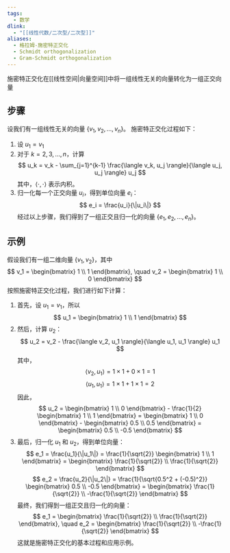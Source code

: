 ```yaml
---
tags:
  - 数学
dlink:
  - "[[线性代数/二次型/二次型]]"
aliases:
  - 格拉姆-施密特正交化
  - Schmidt orthogonalization
  - Gram-Schmidt orthogonalization
---
```

施密特正交化在[[线性空间|向量空间]]中将一组线性无关的向量转化为一组正交向量
## 步骤
设我们有一组线性无关的向量 $\{v_1, v_2, \ldots, v_n\}$。
施密特正交化过程如下：
1. 设 $u_1 = v_1$
2. 对于 $k = 2, 3, \ldots, n$，计算
   $$
   u_k = v_k - \sum_{j=1}^{k-1} \frac{\langle v_k, u_j \rangle}{\langle u_j, u_j \rangle} u_j
   $$
   其中，$\langle \cdot, \cdot \rangle$ 表示内积。
3. 归一化每一个正交向量 $u_i$，得到单位向量 $e_i$：
   $$
   e_i = \frac{u_i}{\|u_i\|}
   $$
经过以上步骤，我们得到了一组正交且归一化的向量 $\{e_1, e_2, \ldots, e_n\}$。
## 示例
假设我们有一组二维向量 $\{v_1, v_2\}$，其中
$$
v_1 = \begin{bmatrix} 1 \\ 1 \end{bmatrix}, \quad v_2 = \begin{bmatrix} 1 \\ 0 \end{bmatrix}
$$
按照施密特正交化过程，我们进行如下计算：
1. 首先，设 $u_1 = v_1$，所以
$$
u_1 = \begin{bmatrix} 1 \\ 1 \end{bmatrix}
$$
2. 然后，计算 $u_2$：
$$
u_2 = v_2 - \frac{\langle v_2, u_1 \rangle}{\langle u_1, u_1 \rangle} u_1
$$
其中，
$$
\langle v_2, u_1 \rangle = 1 \times 1 + 0 \times 1 = 1
$$
$$
\langle u_1, u_1 \rangle = 1 \times 1 + 1 \times 1 = 2
$$
因此，
$$
u_2 = \begin{bmatrix} 1 \\ 0 \end{bmatrix} - \frac{1}{2} \begin{bmatrix} 1 \\ 1 \end{bmatrix} = \begin{bmatrix} 1 \\ 0 \end{bmatrix} - \begin{bmatrix} 0.5 \\ 0.5 \end{bmatrix} = \begin{bmatrix} 0.5 \\ -0.5 \end{bmatrix}
$$
3. 最后，归一化 $u_1$ 和 $u_2$，得到单位向量：
   $$
   e_1 = \frac{u_1}{\|u_1\|} = \frac{1}{\sqrt{2}} \begin{bmatrix} 1 \\ 1 \end{bmatrix} = \begin{bmatrix} \frac{1}{\sqrt{2}} \\ \frac{1}{\sqrt{2}} \end{bmatrix}
   $$
   $$
   e_2 = \frac{u_2}{\|u_2\|} = \frac{1}{\sqrt{0.5^2 + (-0.5)^2}} \begin{bmatrix} 0.5 \\ -0.5 \end{bmatrix} = \begin{bmatrix} \frac{1}{\sqrt{2}} \\ -\frac{1}{\sqrt{2}} \end{bmatrix}
   $$
最终，我们得到一组正交且归一化的向量：
$$
e_1 = \begin{bmatrix} \frac{1}{\sqrt{2}} \\ \frac{1}{\sqrt{2}} \end{bmatrix}, \quad e_2 = \begin{bmatrix} \frac{1}{\sqrt{2}} \\ -\frac{1}{\sqrt{2}} \end{bmatrix}
$$
这就是施密特正交化的基本过程和应用示例。